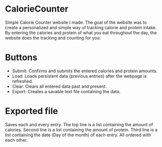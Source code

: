 # CalorieCounter
Simple Calorie Counter website I made.
The goal of the website was to create a personalized and simple way of tracking calorie and protein intake.
By entering the calories and protein of what you eat throughout the day, the website does the tracking and counting for you.

# Buttons
- Submit: Confirms and submits the entered calories and protein amounts.
- Load: Loads persistent data (previous entries) after the webpage is refreshed.
- Clear: Clears all entered data past and present.
- Export: Creates a savable text file containing the data.

# Exported file
Saves each and every entry. The top line is a list containing the amount of calories. Second line is a list containing the amount of protein. Third line is a list containing the date (Day of the month) of each entry. All ordered with each other.
